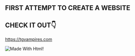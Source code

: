 
## FIRST ATTEMPT TO CREATE A WEBSITE 

## CHECK IT OUT👇

https://tgvampires.com


![Made With Html!](https://badgen.net/badge/%20MADE-WITH%20/HTML/red)
